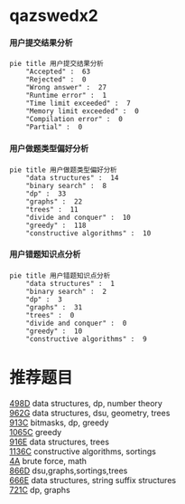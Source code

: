 # qazswedx2

<!-- tabs:start -->



#### **用户提交结果分析**

```mermaid
pie title 用户提交结果分析
    "Accepted" :  63
    "Rejected" :  0
    "Wrong answer" :  27
    "Runtime error" :  1
    "Time limit exceeded" :  7
    "Memory limit exceeded" :  0
    "Compilation error" :  0
    "Partial" :  0
```

#### **用户做题类型偏好分析**

```mermaid
pie title 用户做题类型偏好分析
    "data structures" :  14
    "binary search" :  8
    "dp" :  33
    "graphs" :  22
    "trees" :  11
    "divide and conquer" :  10
    "greedy" :  118
    "constructive algorithms" :  10
```
#### **用户错题知识点分析**

```mermaid
pie title 用户错题知识点分析
    "data structures" :  1
    "binary search" :  2
    "dp" :  3
    "graphs" :  31
    "trees" :  0
    "divide and conquer" :  0
    "greedy" :  10
    "constructive algorithms" :  9
```



<!-- tabs:end -->
# 推荐题目
[498D](https://codeforces.com/contest/498/problem/D)		data structures,
                        dp,
                        number theory		  
[962G](https://codeforces.com/contest/962/problem/G)		data structures,
                        dsu,
                        geometry,
                        trees		  
[913C](https://codeforces.com/contest/913/problem/C)		bitmasks,
                        dp,
                        greedy		  
[1065C](https://codeforces.com/contest/1065/problem/C)		greedy		  
[916E](https://codeforces.com/contest/916/problem/E)		data structures,
                        trees		  
[1136C](https://codeforces.com/contest/1136/problem/C)		constructive algorithms,
                        sortings		  
[4A](https://codeforces.com/contest/4/problem/A)		brute force,
                        math		  
[866D](https://codeforces.com/contest/866/problem/D)		dsu,graphs,sortings,trees		  
[666E](https://codeforces.com/contest/666/problem/E)		data structures,
                        string suffix structures		  
[721C](https://codeforces.com/contest/721/problem/C)		dp,
                        graphs		  
